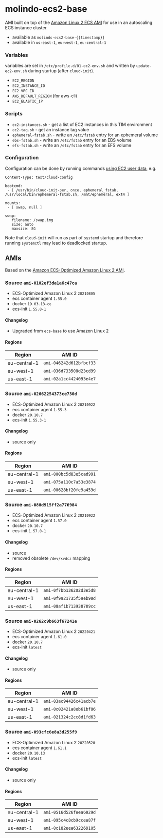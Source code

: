 # molindo-ecs2-base

AMI built on top of the [Amazon Linux 2 ECS AMI](https://docs.aws.amazon.com/AmazonECS/latest/developerguide/ecs-optimized_AMI.html)
for use in an autoscaling ECS instance cluster.

- available as `molindo-ecs2-base-{{timestamp}}`
- available in `us-east-1`, `eu-west-1`, `eu-central-1`

### Variables

variables are set in `/etc/profile.d/01-ec2-env.sh` and written by `update-ec2-env.sh` during startup (after `cloud-init`).

* `EC2_REGION`
* `EC2_INSTANCE_ID`
* `EC2_VPC_ID`
* `AWS_DEFAULT_REGION` (for aws-cli)
* `EC2_ELASTIC_IP`

### Scripts

* `ec2-instances.sh` - get a list of EC2 instances in this TIM environment
* `ec2-tag.sh` - get an instance tag value
* `ephemeral-fstab.sh` - write an `/etc/fstab` entry for an ephemeral volume
* `ebs-fstab.sh` - write an `/etc/fstab` entry for an EBS volume
* `efs-fstab.sh` - write an `/etc/fstab` entry for an EFS volume

### Configuration

Configuration can be done by running commands [using EC2 user data](https://docs.aws.amazon.com/AWSEC2/latest/UserGuide/user-data.html), e.g.

```
Content-Type: text/cloud-config

bootcmd:
 - [ /usr/bin/cloud-init-per, once, ephemeral_fstab, /usr/local/bin/ephemeral-fstab.sh, /mnt/ephemeral, ext4 ]

mounts:
 - [ swap, null ]

swap:
   filename: /swap.img
   size: auto
   maxsize: 8G
```

Note that `cloud-init` will run as part of `systemd` startup and therefore running `systemctl` may lead to deadlocked startup.

## AMIs

Based on the [Amazon ECS-Optimized Amazon Linux 2 AMI](https://docs.aws.amazon.com/AmazonECS/latest/developerguide/ecs-ami-versions.html#ecs-ami-versions-linux).

### Source `ami-0102ef3da1a6c47ca`

* ECS-Optimized Amazon Linux 2 `20210805`
* ecs container agent `1.55.0`
* docker `19.03.13-ce`
* ecs-init `1.55.0-1`

#### Changelog

* Upgraded from `ecs-base` to use Amazon Linux 2

#### Regions

| Region       | AMI ID                  |
|--------------|-------------------------|
| eu-central-1 | `ami-046242d612bfbcf33` |
| eu-west-1    | `ami-036d733508d23cd99` |
| us-east-1    | `ami-02a1cc4424093e4e7` |

### Source `ami-02662254373ce730d`

* ECS-Optimized Amazon Linux 2 `20210922`
* ecs container agent `1.55.3`
* docker `20.10.7`
* ecs-init `1.55.3-1`

#### Changelog

* source only

#### Regions

| Region       | AMI ID                  |
|--------------|-------------------------|
| eu-central-1 | `ami-000bc5d83e5cad991` |
| eu-west-1    | `ami-075a110c7a53e3874` |
| us-east-1    | `ami-00628bf20fe9a459d` |

### Source `ami-088d915ff2a776984`

* ECS-Optimized Amazon Linux 2 `20210922`
* ecs container agent `1.57.0`
* docker `20.10.7`
* ecs-init `1.57.0-1`

#### Changelog

* source
* removed obsolete `/dev/xvdcz` mapping

#### Regions

| Region       | AMI ID                  |
|--------------|-------------------------|
| eu-central-1 | `ami-0f7bb136202d3e5d8` |
| eu-west-1    | `ami-0f9921735f59eb90d` |
| us-east-1    | `ami-08af1b713938709cc` |

### Source `ami-0262c9b663f67241e`

* ECS-Optimized Amazon Linux 2 `20220421`
* ecs container agent `1.61.0`
* docker `20.10.7`
* ecs-init `latest`

#### Changelog

* source only

#### Regions

| Region       | AMI ID                  |
|--------------|-------------------------|
| eu-central-1 | `ami-03ac94426c41acb7e` |
| eu-west-1    | `ami-0c02421a8eb61bf86` |
| us-east-1    | `ami-021324c2cc8d1fd63` |

### Source `ami-093cfc6e8a3d255f9`

* ECS-Optimized Amazon Linux 2 `20220520`
* ecs container agent `1.61.1`
* docker `20.10.13`
* ecs-init `latest`

#### Changelog

* source only

#### Regions

| Region       | AMI ID                  |
|--------------|-------------------------|
| eu-central-1 | `ami-0516d526feea6929d` |
| eu-west-1    | `ami-095c4c8cb9ccea87f` |
| us-east-1    | `ami-0c182eea632269105` |
